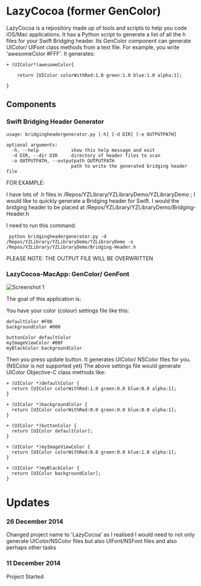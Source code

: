 LazyCocoa (former GenColor)
===========================

LazyCocoa is a repository made up of tools and scripts to help you code iOS/Mac applications. It has a Python script to generate a list of all the h files for your Swift Bridging header. Its GenColor component can generate UIColor/ UIFont class methods from a text file. For example, you write 'awesomeColor #FFF'. It generates:

```
+ (UIColor*)awesomeColor{ 

	return [UIColor colorWithRed:1.0 green:1.0 blue:1.0 alpha:1];

}
``` 

## Components

### Swift Bridging Header Generator

```
usage: bridgingheadergenerator.py [-h] [-d DIR] [-o OUTPUTPATH]

optional arguments:
  -h, --help            show this help message and exit
  -d DIR, --dir DIR     directory of header files to scan
  -o OUTPUTPATH, --outputpath OUTPUTPATH
                        path to write the generated bridging header file
```

FOR EXAMPLE:

I have lots of .h files in /Repos/YZLibrary/YZLibraryDemo/YZLibraryDemo ; I would like to quickly generate a Bridging header for Swift. I would the bridging header to be placed at /Repos/YZLibrary/YZLibraryDemo/Bridging-Header.h

I need to run this command:

```
 python bridgingheadergenerator.py -d /Repos/YZLibrary/YZLibraryDemo/YZLibraryDemo -o /Repos/YZLibrary/YZLibraryDemo/Bridging-Header.h
```

PLEASE NOTE: THE OUTPUT FILE WILL BE OVERWRITTEN

### LazyCocoa-MacApp: GenColor/ GenFont

![Screenshot 1](https://raw.githubusercontent.com/yichizhang/GenColor-Mac/master/Screenshots/screen1.png)

The goal of this application is:

You have your color (colour) settings file like this:

```
defaultColor #F00
backgroundColor #000

buttonColor defaultColor
myImageViewColor #00F
myBlackColor backgroundColor 
```

Then you press update button. It generates UIColor/ NSColor files for you. (NSColor is not supported yet) The above settings file would generate UIColor Objective-C class methods like:

```
+ (UIColor *)defaultColor {
  return [UIColor colorWithRed:1.0 green:0.0 blue:0.0 alpha:1];
}

+ (UIColor *)backgroundColor {
  return [UIColor colorWithRed:0.0 green:0.0 blue:0.0 alpha:1];
}

+ (UIColor *)buttonColor {
  return [UIColor defaultColor];
}

+ (UIColor *)myImageViewColor {
  return [UIColor colorWithRed:0.0 green:0.0 blue:1.0 alpha:1];
}

+ (UIColor *)myBlackColor {
  return [UIColor backgroundColor];
}
```

Updates
=======


### 26 December 2014

Changed project name to 'LazyCocoa' as I realised I would need to not only generate UIColor/NSColor files but also UIFont/NSFont files and also perhaps other tasks

### 11 December 2014

Project Started